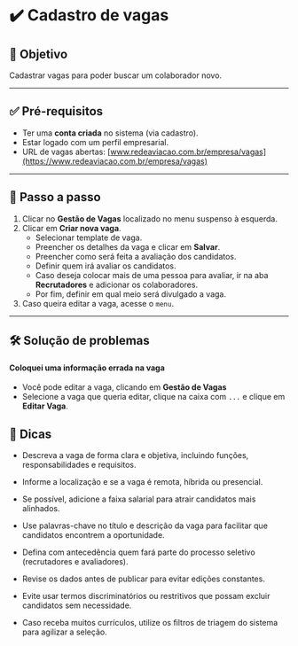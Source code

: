 # ✔️ Cadastro de vagas

## 🎯 Objetivo

Cadastrar vagas para poder buscar um colaborador novo.

---

## ✅ Pré-requisitos

- Ter uma **conta criada** no sistema (via cadastro).
- Estar logado com um perfil empresarial.
- URL de vagas abertas: [www.redeaviacao.com.br/empresa/vagas](https://www.redeaviacao.com.br/empresa/vagas)

---

## 📝 Passo a passo

1. Clicar no **Gestão de Vagas** localizado no menu suspenso à esquerda.
2. Clicar em **Criar nova vaga**.
    - Selecionar template de vaga.
    - Preencher os detalhes da vaga e clicar em **Salvar**.
    - Preencher como será feita a avaliação dos candidatos.
    - Definir quem irá avaliar os candidatos.
    - Caso deseja colocar mais de uma pessoa para avaliar, ir na aba **Recrutadores** e adicionar os colaboradores.
    - Por fim, definir em qual meio será divulgado a vaga.
 3. Caso queira editar a vaga, acesse o ``menu``. 

---

## 🛠️ Solução de problemas

#### Coloquei uma informação errada na vaga

- Você pode editar a vaga, clicando em **Gestão de Vagas**
- Selecione a vaga que queria editar, clique na caixa com `...` e clique em **Editar Vaga**.

## 👀 Dicas

- Descreva a vaga de forma clara e objetiva, incluindo funções, responsabilidades e requisitos.

- Informe a localização e se a vaga é remota, híbrida ou presencial.

- Se possível, adicione a faixa salarial para atrair candidatos mais alinhados.

- Use palavras-chave no título e descrição da vaga para facilitar que candidatos encontrem a oportunidade.

- Defina com antecedência quem fará parte do processo seletivo (recrutadores e avaliadores).

- Revise os dados antes de publicar para evitar edições constantes.

- Evite usar termos discriminatórios ou restritivos que possam excluir candidatos sem necessidade.

- Caso receba muitos currículos, utilize os filtros de triagem do sistema para agilizar a seleção.
